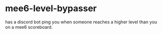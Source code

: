 # mee6-level-bypasser
has a discord bot ping you when someone reaches a higher level than you on a mee6 scoreboard.
